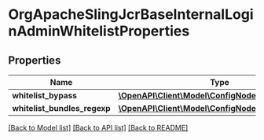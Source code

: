 # OrgApacheSlingJcrBaseInternalLoginAdminWhitelistProperties

## Properties
Name | Type | Description | Notes
------------ | ------------- | ------------- | -------------
**whitelist_bypass** | [**\OpenAPI\Client\Model\ConfigNodePropertyBoolean**](ConfigNodePropertyBoolean.md) |  | [optional] 
**whitelist_bundles_regexp** | [**\OpenAPI\Client\Model\ConfigNodePropertyString**](ConfigNodePropertyString.md) |  | [optional] 

[[Back to Model list]](../README.md#documentation-for-models) [[Back to API list]](../README.md#documentation-for-api-endpoints) [[Back to README]](../README.md)


